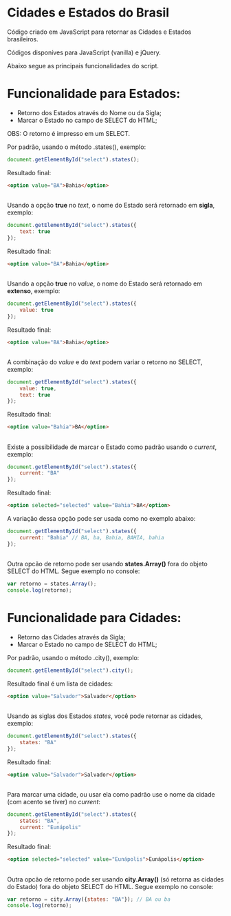 # Cidades e Estados do Brasil

Código criado em JavaScript para retornar as Cidades e Estados brasileiros.

Códigos disponíves para JavaScript (vanilla) e jQuery.

Abaixo segue as principais funcionalidades do script.

##

# Funcionalidade para Estados: 

 * Retorno dos Estados através do Nome ou da Sigla;
 * Marcar o Estado no campo de SELECT do HTML;


OBS: O retorno é impresso em um SELECT.


Por padrão, usando o método .states(), exemplo:

```javascript
document.getElementById("select").states();
```

Resultado final:
```html
<option value="BA">Bahia</option>
```

##

Usando a opção **true** no *text*, o nome do Estado será retornado em **sigla**, exemplo:

```javascript
document.getElementById("select").states({
	text: true
});
```

Resultado final:
```html
<option value="BA">Bahia</option>
```

##


Usando a opção **true** no *value*, o nome do Estado será retornado em **extenso**, exemplo:

```javascript
document.getElementById("select").states({
	value: true
});
```

Resultado final:
```html
<option value="BA">Bahia</option>
```

##

A combinação do *value* e do *text* podem variar o retorno no SELECT, exemplo:

```javascript
document.getElementById("select").states({
	value: true,
	text: true
});
```

Resultado final:
```html
<option value="Bahia">BA</option>
```

##

Existe a possibilidade de marcar o Estado como padrão usando o *current*, exemplo:

```javascript
document.getElementById("select").states({
	current: "BA"
});
```

Resultado final:
```html
<option selected="selected" value="Bahia">BA</option>
```
A variação dessa opção pode ser usada como no exemplo abaixo:
```javascript
document.getElementById("select").states({
	current: "Bahia" // BA, ba, Bahia, BAHIA, bahia
});
```

##

Outra opcão de retorno pode ser usando **states.Array()** fora do objeto SELECT do HTML. Segue exemplo no console:

```javascript
var retorno = states.Array();
console.log(retorno);
```

##

# Funcionalidade para Cidades: 

 * Retorno das Cidades através da Sigla;
 * Marcar o Estado no campo de SELECT do HTML;


Por padrão, usando o método .city(), exemplo:

```javascript
document.getElementById("select").city();
```

Resultado final é um lista de cidades:
```html
<option value="Salvador">Salvador</option>
```

##

Usando as siglas dos Estados *states*, você pode retornar as cidades, exemplo:

```javascript
document.getElementById("select").states({
	states: "BA"
});
```

Resultado final:
```html
<option value="Salvador">Salvador</option>
```

##

Para marcar uma cidade, ou usar ela como padrão use o nome da cidade (com acento se tiver) no *current*:

```javascript
document.getElementById("select").states({
	states: "BA",
    current: "Eunápolis"
});
```

Resultado final:
```html
<option selected="selected" value="Eunápolis">Eunápolis</option>
```

##

Outra opcão de retorno pode ser usando **city.Array()** (só retorna as cidades do Estado) fora do objeto SELECT do HTML. Segue exemplo no console:

```javascript
var retorno = city.Array({states: "BA"}); // BA ou ba
console.log(retorno);
```

##
